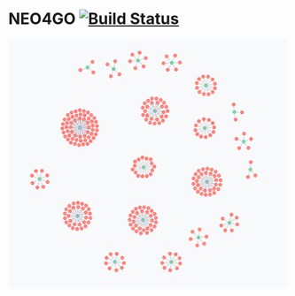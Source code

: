 # NEO4GO [![Build Status](https://travis-ci.org/alesr/neo4go.svg?branch=master)](https://travis-ci.org/alesr/neo4go)

![GitHub Logo](https://github.com/alesr/neo4go/blob/master/docs/image_1.png)
